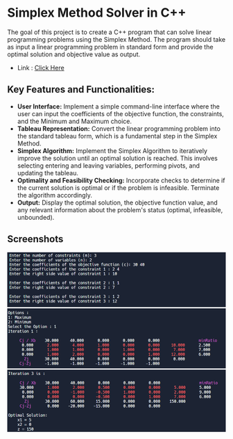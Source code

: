 # Simplex Method Solver in C++

The goal of this project is to create a C++ program that can solve linear programming problems using the Simplex Method. The program should take as input a linear programming problem in standard form and provide the optimal solution and objective value as output.

- Link : [Click Here](https://replit.com/@saurabhsg99/Simplex-Method?v=1)


## Key Features and Functionalities:
- **User Interface:** Implement a simple command-line interface where the user can input the coefficients of the objective function, the constraints, and the Minimum and Maximum choice.
- **Tableau Representation:** Convert the linear programming problem into the standard tableau form, which is a fundamental step in the Simplex Method.
- **Simplex Algorithm:** Implement the Simplex Algorithm to iteratively improve the solution until an optimal solution is reached. This involves selecting entering and leaving variables, performing pivots, and updating the tableau.
- **Optimality and Feasibility Checking:** Incorporate checks to determine if the current solution is optimal or if the problem is infeasible. Terminate the algorithm accordingly.
- **Output:** Display the optimal solution, the objective function value, and any relevant information about the problem's status (optimal, infeasible, unbounded).


## Screenshots

<div style = "display = "grid"">
<img src = "Screenshot 2023-09-19 151245.png"  alt = "Screenshots">
<img src = "Screenshot 2023-09-19 151255.png"  alt = "Screenshots">
<img src = "Screenshot 2023-09-19 151305.png"  alt = "Screenshots">

</div>
